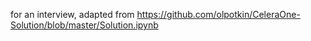 for an interview, adapted from https://github.com/olpotkin/CeleraOne-Solution/blob/master/Solution.ipynb
